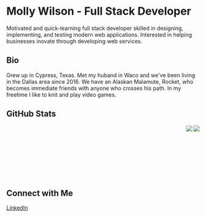 # Molly Wilson - Full Stack Developer
Motivated and quick-learning full stack developer skilled in designing, implementing, and testing modern web applications. Interested in helping businesses inovate through developing web services.

## Bio
Grew up in Cypress, Texas. Met my huband in Waco and we've been living in the Dallas area since 2016. We have an Alaskan Malamute, Rocket, who becomes immediate friends with anyone who crosses his path. In my freetime I like to knit and play video games. 

## GitHub Stats

<img align="right" src="https://github-readme-stats.vercel.app/api?username=mswil&show_icons=true&theme=tokyonight"/>

<!--START_SECTION:activity-->

<img align="right" src="https://github-readme-stats.vercel.app/api/top-langs/?username=mswil&layout=compact&theme=tokyonight"/>

<br>
<br>
<br>
<br>
<br>
<br>
<br>
<br>

## Connect with Me
[LinkedIn](https://www.linkedin.com/in/molly-wilson-b55589206/)
